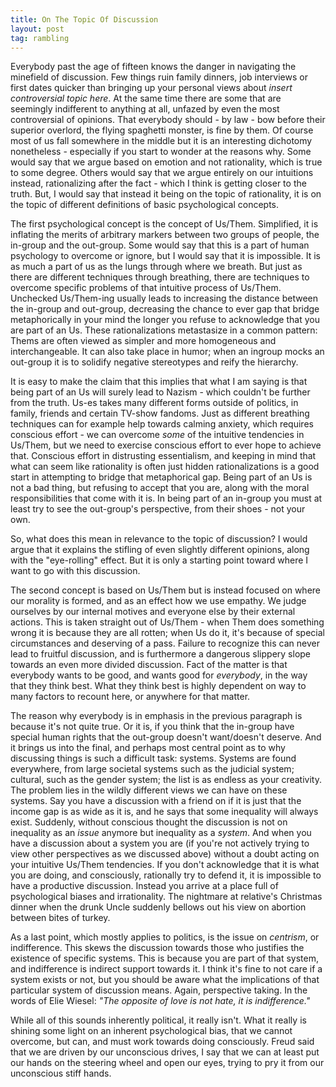 ```yaml
---
title: On The Topic Of Discussion
layout: post
tag: rambling
---
```


Everybody past the age of fifteen knows the danger in navigating the minefield of discussion. Few things ruin family dinners, job interviews or first dates quicker than bringing up your personal views about *insert controversial topic here*. At the same time there are some that are seemingly indifferent to anything at all, unfazed by even the most controversial of opinions. That everybody should - by law - bow before their superior overlord, the flying spaghetti monster, is fine by them. Of course most of us fall somewhere in the middle but it is an interesting dichotomy nonetheless - especially if you start to wonder at the reasons why. Some would say that we argue based on emotion and not rationality, which is true to some degree. Others would say that we argue entirely on our intuitions instead, rationalizing after the fact - which I think is getting closer to the truth. But, I would say that instead it being on the topic of rationality, it is on the topic of different definitions of basic psychological concepts.

The first psychological concept is the concept of Us/Them. Simplified, it is inflating the merits of arbitrary markers between two groups of people, the in-group and the out-group. Some would say that this is a part of human psychology to overcome or ignore, but I would say that it is impossible. It is as much a part of us as the lungs through where we breath. But just as there are different techniques through breathing, there are techniques to overcome specific problems of that intuitive process of Us/Them. Unchecked Us/Them-ing usually leads to increasing the distance between the in-group and out-group, decreasing the chance to ever gap that bridge metaphorically in your mind the longer you refuse to acknowledge that you are part of an Us. These rationalizations metastasize in a common pattern: Thems are often viewed as simpler and more homogeneous and interchangeable. It can also take place in humor; when an ingroup mocks an out-group it is to solidify negative stereotypes and reify the hierarchy. 

It is easy to make the claim that this implies that what I am saying is that being part of an Us will surely lead to Nazism - which couldn't be further from the truth. Us-es takes many different forms outside of politics, in family, friends and certain TV-show fandoms. Just as different breathing techniques can for example help towards calming anxiety, which requires conscious effort - we can overcome *some* of the intuitive tendencies in Us/Them, but we need to exercise conscious effort to ever hope to achieve that. Conscious effort in distrusting essentialism, and keeping in mind that what can seem like rationality is often just hidden rationalizations is a good start in attempting to bridge that metaphorical gap. Being part of an Us is not a bad thing, but refusing to accept that you are, along with the moral responsibilities that come with it is. In being part of an in-group you must at least try to see the out-group's perspective, from their shoes - not your own. 

So, what does this mean in relevance to the topic of discussion? I would argue that it explains the stifling of even slightly different opinions, along with the "eye-rolling" effect. But it is only a starting point toward where I want to go with this discussion.

The second concept is based on Us/Them but is instead focused on where our morality is formed, and as an effect how we use empathy. We judge ourselves by our internal motives and everyone else by their external actions. This is taken straight out of Us/Them - when Them does something wrong it is because they are all rotten; when Us do it, it's because of special circumstances and deserving of a pass. Failure to recognize this can never lead to fruitful discussion, and is furthermore a dangerous slippery slope towards an even more divided discussion. Fact of the matter is that everybody wants to be good, and wants good for *everybody*, in the way that they think best. What they think best is highly dependent on way to many factors to recount here, or anywhere for that matter.

The reason why everybody is in emphasis in the previous paragraph is because it's not quite true. Or it is, if you think that the in-group have special human rights that the out-group doesn't want/doesn't deserve. And it brings us into the final, and perhaps most central point as to why discussing things is such a difficult task: systems. Systems are found everywhere, from large societal systems such as the judicial system; cultural, such as the gender system; the list is as endless as your creativity. The problem lies in the wildly different views we can have on these systems. Say you have a discussion with a friend on if it is just that the income gap is as wide as it is, and he says that some inequality will always exist. Suddenly, without conscious thought the discussion is not on inequality as an *issue* anymore but inequality as a *system*. And when you have a discussion about a system you are (if you're not actively trying to view other perspectives as we discussed above) without a doubt acting on your intuitive Us/Them tendencies. If you don't acknowledge that it is what you are doing, and consciously, rationally try to defend it, it is impossible to have a productive discussion. Instead you arrive at a place full of psychological biases and irrationality. The nightmare at relative's Christmas dinner when the drunk Uncle suddenly bellows out his view on abortion between bites of turkey.

As a last point, which mostly applies to politics, is the issue on *centrism*, or indifference. This skews the discussion towards those who justifies the existence of specific systems. This is because you are part of that system, and indifference is indirect support towards it. I think it's fine to not care if a system exists or not, but you should be aware what the implications of that particular system of discussion means. Again, perspective taking. In the words of Elie Wiesel: *"The opposite of love is not hate, it is indifference."*

While all of this sounds inherently political, it really isn't. What it really is shining some light on an inherent psychological bias, that we cannot overcome, but can, and must work towards doing consciously. Freud said that we are driven by our unconscious drives, I say that we can at least put our hands on the steering wheel and open our eyes, trying to pry it from our unconscious stiff hands. 
